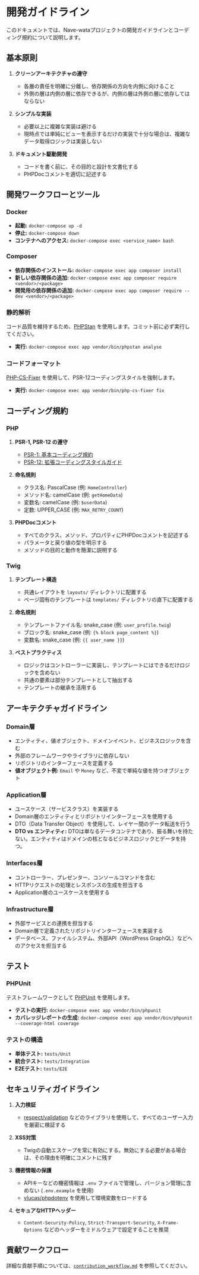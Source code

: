 # 開発ガイドライン

このドキュメントでは、Nave-wataプロジェクトの開発ガイドラインとコーディング規約について説明します。

## 基本原則

1. **クリーンアーキテクチャの遵守**
   - 各層の責任を明確に分離し、依存関係の方向を内側に向けること
   - 外側の層は内側の層に依存できるが、内側の層は外側の層に依存してはならない

2. **シンプルな実装**
   - 必要以上に複雑な実装は避ける
   - 現時点では単純にビューを表示するだけの実装で十分な場合は、複雑なデータ取得ロジックは実装しない

3. **ドキュメント駆動開発**
   - コードを書く前に、その目的と設計を文書化する
   - PHPDocコメントを適切に記述する

## 開発ワークフローとツール

### Docker

- **起動:** `docker-compose up -d`
- **停止:** `docker-compose down`
- **コンテナへのアクセス:** `docker-compose exec <service_name> bash`

### Composer

- **依存関係のインストール:** `docker-compose exec app composer install`
- **新しい依存関係の追加:** `docker-compose exec app composer require <vendor>/<package>`
- **開発用の依存関係の追加:** `docker-compose exec app composer require --dev <vendor>/<package>`

### 静的解析

コード品質を維持するため、[PHPStan](https://phpstan.org/) を使用します。コミット前に必ず実行してください。

- **実行:** `docker-compose exec app vendor/bin/phpstan analyse`

### コードフォーマット

[PHP-CS-Fixer](https://cs.symfony.com/) を使用して、PSR-12コーディングスタイルを強制します。

- **実行:** `docker-compose exec app vendor/bin/php-cs-fixer fix`

## コーディング規約

### PHP

1. **PSR-1, PSR-12 の遵守**
   - [PSR-1: 基本コーディング規約](https://www.php-fig.org/psr/psr-1/)
   - [PSR-12: 拡張コーディングスタイルガイド](https://www.php-fig.org/psr/psr-12/)

2. **命名規則**
   - クラス名: PascalCase (例: `HomeController`)
   - メソッド名: camelCase (例: `getHomeData`)
   - 変数名: camelCase (例: `$userData`)
   - 定数: UPPER_CASE (例: `MAX_RETRY_COUNT`)

3. **PHPDocコメント**
   - すべてのクラス、メソッド、プロパティにPHPDocコメントを記述する
   - パラメータと戻り値の型を明示する
   - メソッドの目的と動作を簡潔に説明する

### Twig

1. **テンプレート構造**
   - 共通レイアウトを `layouts/` ディレクトリに配置する
   - ページ固有のテンプレートは `templates/` ディレクトリの直下に配置する

2. **命名規則**
   - テンプレートファイル名: snake_case (例: `user_profile.twig`)
   - ブロック名: snake_case (例: `{% block page_content %}`)
   - 変数名: snake_case (例: `{{ user_name }}`)

3. **ベストプラクティス**
   - ロジックはコントローラーに実装し、テンプレートにはできるだけロジックを含めない
   - 共通の要素は部分テンプレートとして抽出する
   - テンプレートの継承を活用する

## アーキテクチャガイドライン

### Domain層

- エンティティ、値オブジェクト、ドメインイベント、ビジネスロジックを含む
- 外部のフレームワークやライブラリに依存しない
- リポジトリのインターフェースを定義する
- **値オブジェクト例:** `Email` や `Money` など、不変で単純な値を持つオブジェクト

### Application層

- ユースケース（サービスクラス）を実装する
- Domain層のエンティティとリポジトリインターフェースを使用する
- DTO（Data Transfer Object）を使用して、レイヤー間のデータ転送を行う
- **DTO vs エンティティ:** DTOは単なるデータコンテナであり、振る舞いを持たない。エンティティはドメインの核となるビジネスロジックとデータを持つ。

### Interfaces層

- コントローラー、プレゼンター、コンソールコマンドを含む
- HTTPリクエストの処理とレスポンスの生成を担当する
- Application層のユースケースを使用する

### Infrastructure層

- 外部サービスとの連携を担当する
- Domain層で定義されたリポジトリインターフェースを実装する
- データベース、ファイルシステム、外部API（WordPress GraphQL）などへのアクセスを担当する

## テスト

### PHPUnit

テストフレームワークとして [PHPUnit](https://phpunit.de/) を使用します。

- **テストの実行:** `docker-compose exec app vendor/bin/phpunit`
- **カバレッジレポートの生成:** `docker-compose exec app vendor/bin/phpunit --coverage-html coverage`

### テストの構造

- **単体テスト:** `tests/Unit`
- **統合テスト:** `tests/Integration`
- **E2Eテスト:** `tests/E2E`

## セキュリティガイドライン

1. **入力検証**
   - [respect/validation](https://respect-validation.readthedocs.io/en/latest/) などのライブラリを使用して、すべてのユーザー入力を厳密に検証する

2. **XSS対策**
   - Twigの自動エスケープを常に有効にする。無効にする必要がある場合は、その理由を明確にコメントに残す

3. **機密情報の保護**
   - APIキーなどの機密情報は `.env` ファイルで管理し、バージョン管理に含めない (`.env.example` を使用)
   - [vlucas/phpdotenv](https://github.com/vlucas/phpdotenv) を使用して環境変数をロードする

4. **セキュアなHTTPヘッダー**
   - `Content-Security-Policy`, `Strict-Transport-Security`, `X-Frame-Options` などのヘッダーをミドルウェアで設定することを推奨

## 貢献ワークフロー

詳細な貢献手順については、[`contribution_workflow.md`](./contribution_workflow.md) を参照してください。